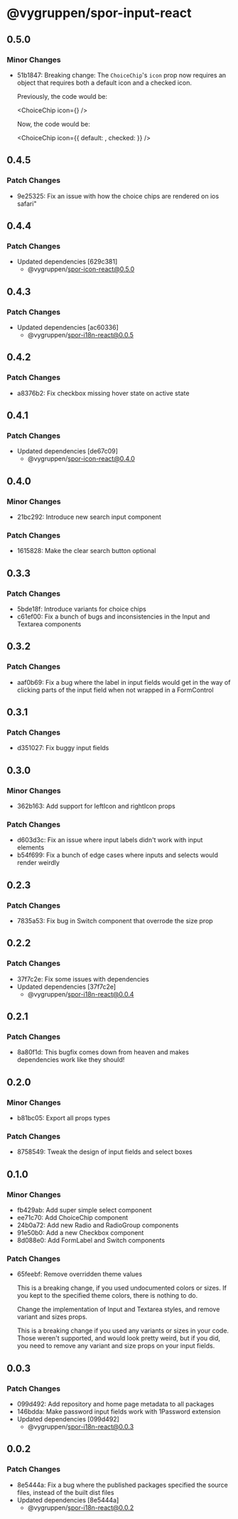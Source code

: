 # @vygruppen/spor-input-react

## 0.5.0

### Minor Changes

- 51b1847: Breaking change: The `ChoiceChip`'s `icon` prop now requires an object that requires both a default icon and a checked icon.

  Previously, the code would be:

  <ChoiceChip icon={<SomeIcon />} />

  Now, the code would be:

  <ChoiceChip
  icon={{
      default: <SomeOutlineIcon />,
      checked: <SomeFillIcon />
    }}
  />

## 0.4.5

### Patch Changes

- 9e25325: Fix an issue with how the choice chips are rendered on ios safari"

## 0.4.4

### Patch Changes

- Updated dependencies [629c381]
  - @vygruppen/spor-icon-react@0.5.0

## 0.4.3

### Patch Changes

- Updated dependencies [ac60336]
  - @vygruppen/spor-i18n-react@0.0.5

## 0.4.2

### Patch Changes

- a8376b2: Fix checkbox missing hover state on active state

## 0.4.1

### Patch Changes

- Updated dependencies [de67c09]
  - @vygruppen/spor-icon-react@0.4.0

## 0.4.0

### Minor Changes

- 21bc292: Introduce new search input component

### Patch Changes

- 1615828: Make the clear search button optional

## 0.3.3

### Patch Changes

- 5bde18f: Introduce variants for choice chips
- c61ef00: Fix a bunch of bugs and inconsistencies in the Input and Textarea components

## 0.3.2

### Patch Changes

- aaf0b69: Fix a bug where the label in input fields would get in the way of clicking parts of the input field when not wrapped in a FormControl

## 0.3.1

### Patch Changes

- d351027: Fix buggy input fields

## 0.3.0

### Minor Changes

- 362b163: Add support for leftIcon and rightIcon props

### Patch Changes

- d603d3c: Fix an issue where input labels didn't work with input elements
- b54f699: Fix a bunch of edge cases where inputs and selects would render weirdly

## 0.2.3

### Patch Changes

- 7835a53: Fix bug in Switch component that overrode the size prop

## 0.2.2

### Patch Changes

- 37f7c2e: Fix some issues with dependencies
- Updated dependencies [37f7c2e]
  - @vygruppen/spor-i18n-react@0.0.4

## 0.2.1

### Patch Changes

- 8a80f1d: This bugfix comes down from heaven and makes dependencies work like they should!

## 0.2.0

### Minor Changes

- b81bc05: Export all props types

### Patch Changes

- 8758549: Tweak the design of input fields and select boxes

## 0.1.0

### Minor Changes

- fb429ab: Add super simple select component
- ee71c70: Add ChoiceChip component
- 24b0a72: Add new Radio and RadioGroup components
- 91e50b0: Add a new Checkbox component
- 8d088e0: Add FormLabel and Switch components

### Patch Changes

- 65feebf: Remove overridden theme values

  This is a breaking change, if you used undocumented colors or sizes. If you kept to the specified theme colors, there is nothing to do.

  Change the implementation of Input and Textarea styles, and remove variant and sizes props.

  This is a breaking change if you used any variants or sizes in your code. Those weren't supported, and would look pretty weird, but if you did, you need to remove any variant and size props on your input fields.

## 0.0.3

### Patch Changes

- 099d492: Add repository and home page metadata to all packages
- 146bdda: Make password input fields work with 1Password extension
- Updated dependencies [099d492]
  - @vygruppen/spor-i18n-react@0.0.3

## 0.0.2

### Patch Changes

- 8e5444a: Fix a bug where the published packages specified the source files, instead of the built dist files
- Updated dependencies [8e5444a]
  - @vygruppen/spor-i18n-react@0.0.2
